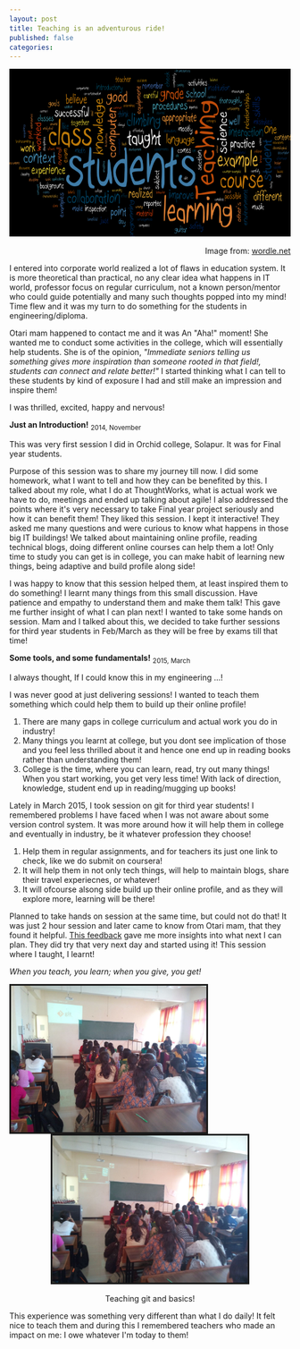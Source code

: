 ```yaml
---
layout: post
title: Teaching is an adventurous ride!
published: false
categories:
---
```


<p align="middle">
    <img src="/assets/o3.png" alt="Teaching is fun difficult " width = "900" height="300">
    <figcaption align="right">Image from: <a href = "http://www.wordle.net/show/wrdl/803101/Davide%27s_Teaching_Philosophy">wordle.net</a></figcaption>
</p>

I entered into corporate world realized a lot of flaws in education system. It is more theoretical than practical, no any clear idea what happens in IT world, professor focus on regular curriculum, not a known person/mentor who could guide potentially and many such thoughts popped into my mind! Time flew and it was my turn to do something for the students in engineering/diploma.

 Otari mam happened to contact me and it was An "Aha!" moment! She wanted me to conduct some activities in the college, which will essentially help students. She is of the opinion, _"Immediate seniors telling us something gives more inspiration than someone rooted in that field!, students can connect and relate better!"_
   I started thinking what I can tell to these students by kind of exposure I had and still make an impression and inspire them!

 I was thrilled, excited, happy and nervous!

**Just an Introduction!**
<sub>2014, November</sub>

This was very first session I did in Orchid college, Solapur. It was for Final year students.

Purpose of this session was to share my journey till now. I did some homework, what I want to tell and how they can be benefited by this.
I talked about my role, what I do at ThoughtWorks, what is actual work we have to do, meetings and ended up talking about agile! I also addressed the points where it's very necessary to take Final year project seriously and how it can benefit them!
   They liked this session. I kept it interactive! They asked me many questions and were curious to know what happens in those big IT buildings! We talked about maintaining online profile, reading technical blogs, doing different online courses can help them a lot! Only time to study you can get is in college, you can make habit of learning new things, being adaptive and build profile along side!

I was happy to know that this session helped them, at least inspired them to do something!
I learnt many things from this small discussion. Have patience and empathy to understand them and make them talk!
This gave me further insight of what I can plan next! I wanted to take some hands on session. Mam and I talked about this, we decided to take further sessions for third year students in Feb/March as they will be free by exams till that time!

**Some tools, and some fundamentals!**
<sub>2015, March</sub>

I always thought, If I could know this in my engineering ...!

I was never good at just delivering sessions! I wanted to teach them something which could help them to build up their online profile!

 1. There are many gaps in college curriculum and actual work you do in industry!
 2. Many things you learnt at college, but you dont see implication of those and you feel less thrilled about it and hence one end up in reading books rather than understanding them!
 3. College is the time, where you can learn, read, try out many things! When you start working, you get very less time! With lack of direction, knowledge, student end up in reading/mugging up books!


Lately in March 2015, I took session on git for third year students!  I remembered problems I have faced when I was not aware about some version control system.
It was more around how it will help them in college and eventually in industry, be it whatever profession they choose!

 1. Help them in regular assignments, and for teachers its just one link to check, like we do submit on coursera!
 2. It will help them in not only tech things, will help to maintain blogs, share their travel experiecnes, or whatever!
 3. It will ofcourse alsong side build up their online profile, and as they will explore more, learning will be there!

Planned to take hands on session at the same time, but could not do that! It was just 2 hour session and later came to know from Otari mam, that they found it helpful. [This feedback](http://bit.do/git_session) gave me more insights into what next I can plan. They did try that very next day and started using it!  This session where I taught, I learnt!

_When you teach, you learn; when you give, you get!_

<p align = "middle">
        <img src="/assets/o1.jpg" alt="Orchid College Session" width="350" style="float: left" border="3">
	    <img src="/assets/o2.jpg" alt="Orchid College Session" width="350" border="3">
	    <figcaption align="middle">Teaching git and basics! </figcaption>
</p>


This experience was something very different than what I do daily!
It felt nice to teach them and during this I remembered teachers who made an impact on me: I owe whatever I'm today to them!
